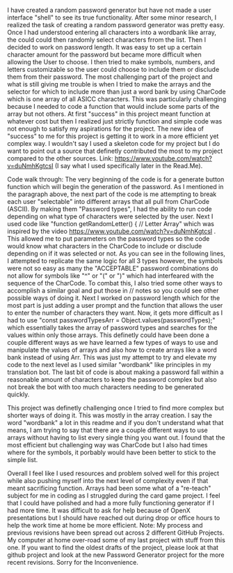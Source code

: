 I have created a random password generator but have not made a user interface "shell" to see its true functionality.
After some minor research, I realized the task of creating a random password generator was pretty easy. Once I had understood entering all characters into a wordbank like array, the could could then randomly select characters frrom the list.
Then I decided to work on password length. It was easy to set up a certain character amount for the password but became more difficult when allowing the User to choose.
I then tried to make symbols, numbers, and letters customizable so the user could choose to include them or disclude them from their password. 
The most challenging part of the project and what is still giving me trouble is when I tried to make the arrays and the selector for which to include more than just a word bank by using CharCode which is one array of all ASICC characters.
This was particularly challenging because I needed to code a function that would include some parts of the array but not others.
At first "success" in this project meant function at whatever cost but then I realized just strictly function and simple code was not enough to satisfy my aspirations for the project.
The new idea of "success" to me for this project is getting it to work in a more efficient yet complex way.
I wouldn't say I used a skeleton code for my project but I do want to point out a source that definetly contributed the most to my project compared to the other sources.
Link: https://www.youtube.com/watch?v=duNmhKgtcsI (I say what I used specifically later in the Read.Me).

Code walk through:
The very beginning of the code is for a generate button function which will begin the generation of the password.
As I mentioned in the paragraph above, the next part of the code is me attempting to break each user "selectable" into different arrays that all pull from CharCode (ASCII).
By making them "Password types", I had the ability to run code depending on what type of characters were selected by the user.
Next I used code like "function getRandomLetter() { // Letter Array" which was inspired by the video https://www.youtube.com/watch?v=duNmhKgtcsI .
This allowed me to put parameters on the password types so the code would know what characters in the CharCode to include or disclude depending on if it was selected or not.
As you can see in the following lines, I attempted to replicate the same logic for all 3 types however, the symbols were not so easy as many the "ACCEPTABLE" password combinations do not allow for symbols like "^" or "(" or ")" which had interfeared with the sequence of the CharCode.
To combat this, I also tried some other ways to accomplish a similar goal and put those in // notes so you could see other possible ways of doing it.
Next I worked on password length which for the most part is just adding a user prompt and the function that allows the user to enter the number of characters they want.
Now, it gets more difficult as I had to use "const passwordTypesArr = Object.values(passwordTypes);" which essentially takes the array of password types and searches for the values within only those arrays.
This definetly could have been done a couple different ways as we have learned a few types of ways to use and manipulate the values of arrays and also how to create arrays like a word bank instead of using Arr.
This was just my attempt to try and elevate my code to the next level as I used similar "wordbank" like principles in my translation bot.
The last bit of code is about making a password fall within a reasonable amount of characters to keep the password complex but also not break the bot with too much characters needing to be generated quickly.

This project was definetly challenging once I tried to find more complex but shorter ways of doing it. This was mostly in the array creation. 
I say the word "wordbank" a lot in this readme and if you don't understand what that means, I am trying to say that there are a couple different ways to use arrays without having to list every single thing you want out. 
I found that the most efficient but challenging way was CharCode but I also had times where for the symbols, it porbably would have been better to stick to the simple list.

Overall I feel like I used resources and problem solved well for this project while also pushing myself into the next level of complexity even if that meant sacrificing function.
Arrays had been some what of a "re-teach" subject for me in coding as I struggled during the card game project.
I feel that I could have polished and had a more fully functioning generator if I had more time.
It was difficult to ask for help because of OpenX presentations but I should have reached out during drop or office hours to help the work time at home be more efficient.
Note: My process and previous revisions have been spread out across 2 different GitHub Projects. My computer at home over-road some of my last project with stuff from this one.
If you want to find the oldest drafts of the project, please look at that github project and look at the new Password Generator project for the more recent revisions. Sorry for the Inconvenience.

